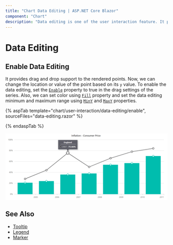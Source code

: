 ```yaml
---
title: "Chart Data Editing | ASP.NET Core Blazor"
component: "Chart"
description: "Data editing is one of the user interaction feature. It provides the chart data that to change their value by using mouse cursor"
---
```


<!-- markdownlint-disable MD036 -->

# Data Editing

## Enable Data Editing

It provides drag and drop support to the rendered points. Now, we can change the location or value of the point based on its `y` value.  To enable the data editing, set the [`Enable`](https://help.syncfusion.com/cr/blazor/Syncfusion.Blazor~Syncfusion.Blazor.Charts.ChartDragSettings~Enable.html) property to true in the drag settings of the series. Also, we can set color using [`Fill`](https://help.syncfusion.com/cr/blazor/Syncfusion.Blazor~Syncfusion.Blazor.Charts.ChartDragSettings~Fill.html) property and set the data editing minimum and maximum range using [`MinY`](https://help.syncfusion.com/cr/blazor/Syncfusion.Blazor~Syncfusion.Blazor.Charts.ChartDragSettings~MinY.html) and [`MaxY`](https://help.syncfusion.com/cr/blazor/Syncfusion.Blazor~Syncfusion.Blazor.Charts.ChartDragSettings~MaxY.html) properties.

{% aspTab template="chart/user-interaction/data-editing/enable", sourceFiles="data-editing.razor" %}

{% endaspTab %}

![ Enable Data Editing](images/data-editing/data-editing-razor.png)

## See Also

* [Tooltip](./tool-tip)
* [Legend](./legend)
* [Marker](./data-markers)